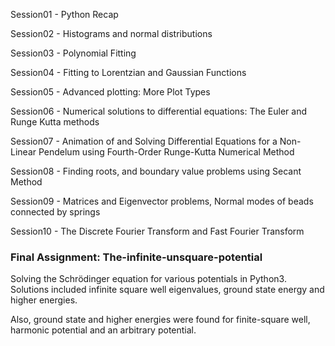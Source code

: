 Session01 - Python Recap

Session02 -  Histograms and normal distributions

Session03 - Polynomial Fitting

Session04 - Fitting to Lorentzian and Gaussian Functions

Session05 - Advanced plotting: More Plot Types

Session06 - Numerical solutions to differential equations: The Euler and Runge Kutta methods

Session07 -  Animation of and Solving Differential Equations for a Non-Linear Pendelum using Fourth-Order Runge-Kutta Numerical Method

Session08 - Finding roots, and boundary value problems using Secant Method

Session09 -  Matrices and Eigenvector problems, Normal modes of beads connected by springs

Session10 - The Discrete Fourier Transform and Fast Fourier Transform


### Final Assignment: The-infinite-unsquare-potential
Solving the Schrödinger equation for various potentials in Python3. Solutions included infinite square well eigenvalues, ground state energy and higher energies.

Also, ground state and higher energies were found for finite-square well, harmonic potential and an arbitrary potential.
